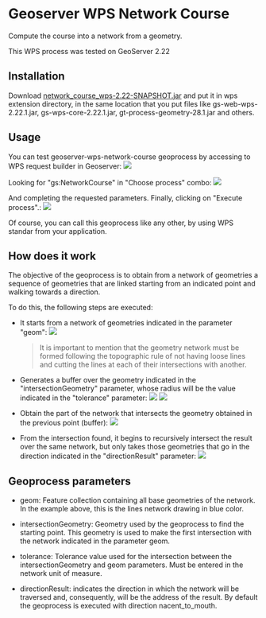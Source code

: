 # Geoserver WPS Network Course

Compute the course into a network from a geometry.

This WPS process was tested on GeoServer 2.22

## Installation

Download [network_course_wps-2.22-SNAPSHOT.jar](target/network_course_wps-2.22-SNAPSHOT.jar) and put it in wps extension directory, in the same location that you put files like gs-web-wps-2.22.1.jar, gs-wps-core-2.22.1.jar, gt-process-geometry-28.1.jar and others.

## Usage

You can test geoserver-wps-network-course geoprocess by accessing to WPS request builder in Geoserver:
![](imgs/demo01.png)

Looking for "gs:NetworkCourse" in "Choose process" combo:
![](imgs/demo02.png)

And completing the requested parameters. Finally, clicking on "Execute process".:
![](imgs/demo03.png)

Of course, you can call this geoprocess like any other, by using WPS standar from your application.

## How does it work

The objective of the geoprocess is to obtain from a network of geometries a sequence of geometries that are linked starting from an indicated point and walking towards a direction.

To do this, the following steps are executed:

- It starts from a network of geometries indicated in the parameter "geom":
  ![](imgs/how01.png)

  > It is important to mention that the geometry network must be formed following the topographic rule of not having loose lines and cutting the lines at each of their intersections with another.

- Generates a buffer over the geometry indicated in the "intersectionGeometry" parameter, whose radius will be the value indicated in the "tolerance" parameter:
  ![](imgs/how02.png)
  ![](imgs/how03.png)

- Obtain the part of the network that intersects the geometry obtained in the previous point (buffer):
  ![](imgs/how04.png)

- From the intersection found, it begins to recursively intersect the result over the same network, but only takes those geometries that go in the direction indicated in the "directionResult" parameter:
  ![](imgs/how05.png)

## Geoprocess parameters

- geom: Feature collection containing all base geometries of the network. In the example above, this is the lines network drawing in blue color.

- intersectionGeometry: Geometry used by the geoprocess to find the starting point. This geometry is used to make the first intersection with the network indicated in the parameter geom.

- tolerance: Tolerance value used for the intersection between the intersectionGeometry and geom parameters. Must be entered in the network unit of measure.

- directionResult: indicates the direction in which the network will be traversed and, consequently, will be the address of the result. By default the geoprocess is executed with direction nacent_to_mouth.
